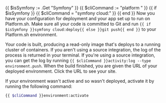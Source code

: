 {{ $isSymfony := .Get "Symfony" }}
{{ $cliCommand := "platform " }}
{{ if $isSymfony }}
  {{ $cliCommand = "symfony cloud:" }}
{{ end }}
Now you have your configuration for deployment and your app set up to run on Platform.sh.
Make sure all your code is committed to Git
and run `{{ if $isSymfony }}symfony cloud:deploy{{ else }}git push{{ end }}` to your Platform.sh environment.

Your code is built, producing a read-only image that's deploys to a running cluster of containers.
If you aren't using a source integration, the log of the process is returned in your terminal.
If you're using a source integration, you can get the log by running `{{ $cliCommand }}activity:log --type environment.push`.
When the build finished, you are given the URL of your deployed environment.
Click the URL to see your site.

If your environment wasn't active and so wasn't deployed, activate it by running the following command:

```bash
{{ $cliCommand }}environment:activate
```
